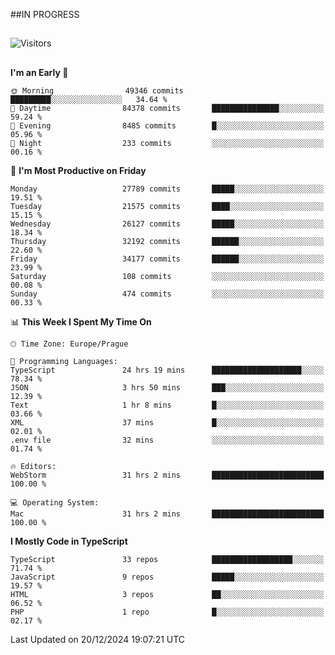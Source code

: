##IN PROGRESS
##
![Visitors](https://komarev.com/ghpvc/?username=petrbui&style=for-the-badge&label=Visitors+👀)



##
<!--
[![My GitHub stats](https://github-readme-stats.vercel.app/api?username=petrbui&theme=github_dark)](https://github.com/anuraghazra/github-readme-stats)

[![My wakatime stats](https://github-readme-stats.vercel.app/api/wakatime?username=petrbui&theme=github_dark)](https://github.com/anuraghazra/github-readme-stats)
-->
<!--START_SECTION:waka-->
**I'm an Early 🐤** 

```text
🌞 Morning                49346 commits       █████████░░░░░░░░░░░░░░░░   34.64 % 
🌆 Daytime                84378 commits       ███████████████░░░░░░░░░░   59.24 % 
🌃 Evening                8485 commits        █░░░░░░░░░░░░░░░░░░░░░░░░   05.96 % 
🌙 Night                  233 commits         ░░░░░░░░░░░░░░░░░░░░░░░░░   00.16 % 
```
📅 **I'm Most Productive on Friday** 

```text
Monday                   27789 commits       █████░░░░░░░░░░░░░░░░░░░░   19.51 % 
Tuesday                  21575 commits       ████░░░░░░░░░░░░░░░░░░░░░   15.15 % 
Wednesday                26127 commits       █████░░░░░░░░░░░░░░░░░░░░   18.34 % 
Thursday                 32192 commits       ██████░░░░░░░░░░░░░░░░░░░   22.60 % 
Friday                   34177 commits       ██████░░░░░░░░░░░░░░░░░░░   23.99 % 
Saturday                 108 commits         ░░░░░░░░░░░░░░░░░░░░░░░░░   00.08 % 
Sunday                   474 commits         ░░░░░░░░░░░░░░░░░░░░░░░░░   00.33 % 
```


📊 **This Week I Spent My Time On** 

```text
🕑︎ Time Zone: Europe/Prague

💬 Programming Languages: 
TypeScript               24 hrs 19 mins      ████████████████████░░░░░   78.34 % 
JSON                     3 hrs 50 mins       ███░░░░░░░░░░░░░░░░░░░░░░   12.39 % 
Text                     1 hr 8 mins         █░░░░░░░░░░░░░░░░░░░░░░░░   03.66 % 
XML                      37 mins             █░░░░░░░░░░░░░░░░░░░░░░░░   02.01 % 
.env file                32 mins             ░░░░░░░░░░░░░░░░░░░░░░░░░   01.74 % 

🔥 Editors: 
WebStorm                 31 hrs 2 mins       █████████████████████████   100.00 % 

💻 Operating System: 
Mac                      31 hrs 2 mins       █████████████████████████   100.00 % 
```

**I Mostly Code in TypeScript** 

```text
TypeScript               33 repos            ██████████████████░░░░░░░   71.74 % 
JavaScript               9 repos             █████░░░░░░░░░░░░░░░░░░░░   19.57 % 
HTML                     3 repos             ██░░░░░░░░░░░░░░░░░░░░░░░   06.52 % 
PHP                      1 repo              █░░░░░░░░░░░░░░░░░░░░░░░░   02.17 % 
```




 Last Updated on 20/12/2024 19:07:21 UTC
<!--END_SECTION:waka-->
